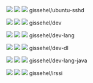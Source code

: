 
 [![](https://images.microbadger.com/badges/image/gissehel/ubuntu-sshd.svg)](https://microbadger.com/images/gissehel/ubuntu-sshd "Get your own image badge on microbadger.com") [![](https://images.microbadger.com/badges/version/gissehel/ubuntu-sshd.svg)](https://microbadger.com/images/gissehel/ubuntu-sshd "Get your own version badge on microbadger.com") [![](https://images.microbadger.com/badges/commit/gissehel/ubuntu-sshd.svg)](https://microbadger.com/images/gissehel/ubuntu-sshd "Get your own commit badge on microbadger.com") gissehel/ubuntu-sshd


 [![](https://images.microbadger.com/badges/image/gissehel/dev.svg)](https://microbadger.com/images/gissehel/dev "Get your own image badge on microbadger.com") [![](https://images.microbadger.com/badges/version/gissehel/dev.svg)](https://microbadger.com/images/gissehel/dev "Get your own version badge on microbadger.com") [![](https://images.microbadger.com/badges/commit/gissehel/dev.svg)](https://microbadger.com/images/gissehel/dev "Get your own commit badge on microbadger.com") gissehel/dev


 [![](https://images.microbadger.com/badges/image/gissehel/dev-lang.svg)](https://microbadger.com/images/gissehel/dev-lang "Get your own image badge on microbadger.com") [![](https://images.microbadger.com/badges/version/gissehel/dev-lang.svg)](https://microbadger.com/images/gissehel/dev-lang "Get your own version badge on microbadger.com") [![](https://images.microbadger.com/badges/commit/gissehel/dev-lang.svg)](https://microbadger.com/images/gissehel/dev-lang "Get your own commit badge on microbadger.com") gissehel/dev-lang


 [![](https://images.microbadger.com/badges/image/gissehel/dev-dl.svg)](https://microbadger.com/images/gissehel/dev-dl "Get your own image badge on microbadger.com") [![](https://images.microbadger.com/badges/version/gissehel/dev-dl.svg)](https://microbadger.com/images/gissehel/dev-dl "Get your own version badge on microbadger.com") [![](https://images.microbadger.com/badges/commit/gissehel/dev-dl.svg)](https://microbadger.com/images/gissehel/dev-dl "Get your own commit badge on microbadger.com") gissehel/dev-dl


 [![](https://images.microbadger.com/badges/image/gissehel/dev-lang-java.svg)](https://microbadger.com/images/gissehel/dev-lang-java "Get your own image badge on microbadger.com") [![](https://images.microbadger.com/badges/version/gissehel/dev-lang-java.svg)](https://microbadger.com/images/gissehel/dev-lang-java "Get your own version badge on microbadger.com") [![](https://images.microbadger.com/badges/commit/gissehel/dev-lang-java.svg)](https://microbadger.com/images/gissehel/dev-lang-java "Get your own commit badge on microbadger.com") gissehel/dev-lang-java


 [![](https://images.microbadger.com/badges/image/gissehel/irssi.svg)](https://microbadger.com/images/gissehel/irssi "Get your own image badge on microbadger.com") [![](https://images.microbadger.com/badges/version/gissehel/irssi.svg)](https://microbadger.com/images/gissehel/irssi "Get your own version badge on microbadger.com") [![](https://images.microbadger.com/badges/commit/gissehel/irssi.svg)](https://microbadger.com/images/gissehel/irssi "Get your own commit badge on microbadger.com") gissehel/irssi


